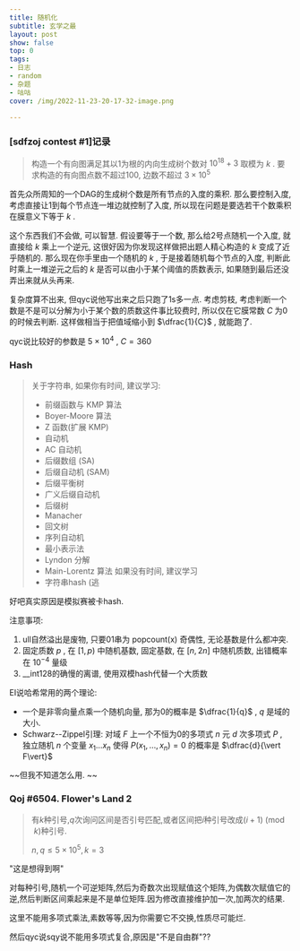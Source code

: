 ```yaml
---
title: 随机化
subtitle: 玄学之最
layout: post
show: false
top: 0
tags: 
- 日志
- random
- 杂题
- 咕咕
cover: /img/2022-11-23-20-17-32-image.png

---
```


### [sdfzoj contest #1]记录

> 构造一个有向图满足其以1为根的内向生成树个数对 $10^18+3$ 取模为 $k$ .
> 要求构造的有向图点数不超过100, 边数不超过 $3\times 10^5$

首先众所周知的一个DAG的生成树个数是所有节点的入度的乘积. 那么要控制入度, 考虑直接让1到每个节点连一堆边就控制了入度, 所以现在问题是要选若干个数乘积在膜意义下等于 $k$ .

这个东西我们不会做, 可以智慧. 假设要等于一个数, 那么给2号点随机一个入度, 就直接给 $k$ 乘上一个逆元, 这很好因为你发现这样做把出题人精心构造的 $k$ 变成了近乎随机的. 那么现在你手里由一个随机的 $k$ , 于是接着随机每个节点的入度, 判断此时乘上一堆逆元之后的 $k$ 是否可以由小于某个阈值的质数表示, 如果随到最后还没弄出来就从头再来.

复杂度算不出来, 但qyc说他写出来之后只跑了1s多一点. 考虑剪枝, 考虑判断一个数是不是可以分解为小于某个数的质数这件事比较费时, 所以仅在它膜常数 $C$ 为0的时候去判断. 这样做相当于把值域缩小到 $\dfrac{1}{C}$ , 就能跑了.

qyc说比较好的参数是 $5\times 10^4$ , $C=360$ 


### Hash

> 关于字符串, 如果你有时间, 建议学习:
> - 前缀函数与 KMP 算法
> - Boyer-Moore 算法
> - Z 函数(扩展 KMP)
> - 自动机
> - AC 自动机
> - 后缀数组 (SA)
> - 后缀自动机 (SAM)
> - 后缀平衡树
> - 广义后缀自动机
> - 后缀树
> - Manacher
> - 回文树
> - 序列自动机
> - 最小表示法
> - Lyndon 分解
> - Main-Lorentz 算法
> 如果没有时间, 建议学习
> - 字符串hash
> (逃

好吧真实原因是模拟赛被卡hash.

注意事项:

1. ull自然溢出是废物, 只要01串为 $\operatorname{popcount(x)}$ 奇偶性, 无论基数是什么都冲突.
2. 固定质数 $p$ , 在 $[1, p)$ 中随机基数, 固定基数, 在 $[n, 2n]$ 中随机质数, 出错概率在 $10^{-4}$ 量级
3. __int128的确慢的离谱, 使用双模hash代替一个大质数


EI说哈希常用的两个理论:

- 一个是非零向量点乘一个随机向量, 那为0的概率是 $\dfrac{1}{q}$ , $q$ 是域的大小.
- Schwarz--Zippel引理: 对域 $F$ 上一个不恒为0的多项式 $n$ 元 $d$ 次多项式 $P$ , 独立随机 $n$ 个变量 $x_1\ldots x_n$ 使得 $P(x_1, \ldots, x_n)=0$ 的概率是 $\dfrac{d}{\vert F\vert}$

~~但我不知道怎么用. ~~

### Qoj #6504. Flower's Land 2

> 有$k$种引号,$q$次询问区间是否引号匹配,或者区间把$i$种引号改成$(i+1)\pmod k$种引号.
> 
> $n,q\le 5\times 10^5,k=3$

"这是想得到啊"

对每种引号,随机一个可逆矩阵,然后为奇数次出现赋值这个矩阵,为偶数次赋值它的逆,然后判断区间乘起来是不是单位矩阵.因为修改直接维护加一次,加两次的结果.

这里不能用多项式乘法,素数等等,因为你需要它不交换,性质尽可能烂.

然后qyc说sqy说不能用多项式复合,原因是"不是自由群"??
